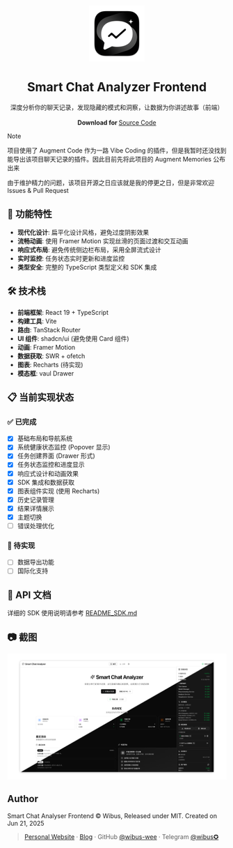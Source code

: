 <p align="center">
  <p align="center">
    <img src=".github/icon.png" alt="Preview" width="128" />
  </p>
  <h1 align="center"><b>Smart Chat Analyzer Frontend</b></h1>
  <p align="center">
    深度分析你的聊天记录，发现隐藏的模式和洞察，让数据为你讲述故事（前端）
    <br />
    <br />
    <b>Download for </b>
    <a href="">Source Code</a>
    <br />
  </p>
</p>

> [!NOTE]
>
> 项目使用了 Augment Code 作为一路 Vibe Coding 的插件，但是我暂时还没找到能导出该项目聊天记录的插件。因此目前先将此项目的 Augment Memories 公布出来
>
> 由于维护精力的问题，该项目开源之日应该就是我的停更之日，但是非常欢迎 Issues & Pull Request

## 🚀 功能特性

- **现代化设计**: 扁平化设计风格，避免过度阴影效果
- **流畅动画**: 使用 Framer Motion 实现丝滑的页面过渡和交互动画
- **响应式布局**: 避免传统侧边栏布局，采用全屏流式设计
- **实时监控**: 任务状态实时更新和进度监控
- **类型安全**: 完整的 TypeScript 类型定义和 SDK 集成

## 🛠️ 技术栈

- **前端框架**: React 19 + TypeScript
- **构建工具**: Vite
- **路由**: TanStack Router
- **UI 组件**: shadcn/ui (避免使用 Card 组件)
- **动画**: Framer Motion
- **数据获取**: SWR + ofetch
- **图表**: Recharts (待实现)
- **模态框**: vaul Drawer

## 📋 当前实现状态

### ✅ 已完成
- [x] 基础布局和导航系统
- [x] 系统健康状态监控 (Popover 显示)
- [x] 任务创建界面 (Drawer 形式)
- [x] 任务状态监控和进度显示
- [x] 响应式设计和动画效果
- [x] SDK 集成和数据获取
- [x] 图表组件实现 (使用 Recharts)
- [x] 历史记录管理
- [x] 结果详情展示
- [x] 主题切换
- [ ] 错误处理优化

### 📝 待实现
- [ ] 数据导出功能
- [ ] 国际化支持

## 📖 API 文档

详细的 SDK 使用说明请参考 [README_SDK.md](./README_SDK.md)


## 📷 截图

![screenshot](./.github/screenshot.png)


## Author

Smart Chat Analyser Frontend © Wibus, Released under MIT. Created on Jun 21, 2025

> [Personal Website](http://wibus.ren/) · [Blog](https://blog.wibus.ren/) · GitHub [@wibus-wee](https://github.com/wibus-wee/) · Telegram [@wibus✪](https://t.me/wibus_wee)
